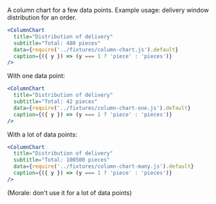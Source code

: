 A column chart for a few data points. Example usage: delivery window distribution for an order.

```jsx
<ColumnChart
  title="Distribution of delivery"
  subtitle="Total: 480 pieces"
  data={require('../fixtures/column-chart.js').default}
  caption={({ y }) => (y === 1 ? 'piece' : 'pieces')}
/>
```

With one data point:

```jsx
<ColumnChart
  title="Distribution of delivery"
  subtitle="Total: 42 pieces"
  data={require('../fixtures/column-chart-one.js').default}
  caption={({ y }) => (y === 1 ? 'piece' : 'pieces')}
/>
```

With a lot of data points:

```jsx 
<ColumnChart
  title="Distribution of delivery"
  subtitle="Total: 100500 pieces"
  data={require('../fixtures/column-chart-many.js').default}
  caption={({ y }) => (y === 1 ? 'piece' : 'pieces')}
/>
```

(Morale: don't use it for a lot of data points)
